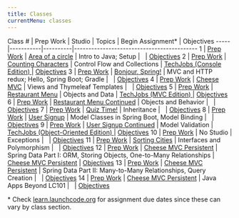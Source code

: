 ```yaml
---
title: Classes
currentMenu: classes
---
```


Class # | Prep Work | Studio | Topics | Begin Assignment\* | Objectives
-----|-----------|----------|-------------------------------------------
1 | [Prep Work](../class-prep/1/) | [Area of a circle](../studios/area/) | Intro to Java; Setup | &nbsp; | [Objectives](../objectives/#class-1)
2 | [Prep Work](../class-prep/2/) | [Counting Characters](../studios/counting-characters/) | Control Flow and Collections | [TechJobs (Console Edition) ](../assignments/techjobs-console/) | [Objectives](../objectives/#class-2)
3 | [Prep Work](../class-prep/3/) | [Bonjour, Spring!](../studios/bonjour-spring/) | MVC and HTTP redux; Hello, Spring Boot; Gradle | &nbsp; | [Objectives](../objectives/#class-3)
4 | [Prep Work](../class-prep/4/) | [Cheese MVC](../studios/cheese-mvc/) | Views and Thymeleaf Templates | &nbsp; | [Objectives](../objectives/#class-4)
5 | [Prep Work](../class-prep/5/) | [Restaurant Menu](../studios/restaurant-menu/) | Objects and Data | [TechJobs (MVC Edition) ](../assignments/techjobs-mvc/) | [Objectives](../objectives/#class-5)
6 | [Prep Work](../class-prep/6/) | [Restaurant Menu Continued](../studios/restaurant-menu-continued/) | Objects and Behavior | &nbsp; | [Objectives](../objectives/#class-6)
7 | [Prep Work](../class-prep/7/) | [Quiz Time!](../studios/quiz-time/) | Inheritance | &nbsp; | [Objectives](../objectives/#class-7)
8 | [Prep Work](../class-prep/8/) | [User Signup](../studios/user-signup/) | Model Classes in Spring Boot, Model Binding | &nbsp; | [Objectives](../objectives/#class-8)
9 | [Prep Work](../class-prep/9/) | [User Signup Continued](../studios/user-signup-continued/) | Model Validation | [TechJobs (Object-Oriented Edition) ](../assignments/techjobs-oo/) | [Objectives](../objectives/#class-9)
10 | [Prep Work](../class-prep/10/) | No Studio | Exceptions | &nbsp; | [Objectives](../objectives/#class-10)
11 | [Prep Work](../class-prep/11/) | [Sorting Cities](../studios/sorting-cities/) | Interfaces and Polymorphism | &nbsp; | [Objectives](../objectives/#class-11)
12 | [Prep Work](../class-prep/12/) | [Cheese MVC Persistent](../studios/cheese-mvc-persistent/) | Spring Data Part I: ORM, Storing Objects, One-to-Many Relationships | [Cheese MVC Persistent](../assignments/cheese-mvc-persistent/) | [Objectives](../objectives/#class-12)
13 | [Prep Work](../class-prep/13/) | [Cheese MVC Persistent](../studios/cheese-mvc-persistent/) | Spring Data Part II: Many-to-Many Relationships, Query Creation | &nbsp; | [Objectives](../objectives/#class-13)
14 | [Prep Work](../class-prep/14/) | [Cheese MVC Persistent](../studios/cheese-mvc-persistent/) | Java Apps Beyond LC101 | &nbsp; | [Objectives](../objectives/#class-14)

\* Check [learn.launchcode.org](https://learn.launchcode.org) for assignment due dates since these can vary by class section.
